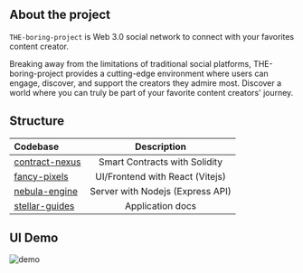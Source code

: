 ## About the project

`THE-boring-project` is Web 3.0 social network to connect with your favorites content creator.

Breaking away from the limitations of traditional social platforms, THE-boring-project provides a cutting-edge environment where users can engage, discover, and support the creators they admire most.
Discover a world where you can truly be part of your favorite content creators' journey.



## Structure

| Codebase                         |           Description            |
| :------------------------------- | :------------------------------: |
| [contract-nexus](contract-nexus) |  Smart Contracts with Solidity   |
| [fancy-pixels](fancy-pixels)     | UI/Frontend with React (Vitejs)  |
| [nebula-engine](nebula-engine)   | Server with Nodejs (Express API) |
| [stellar-guides](stellar-guides) |         Application docs         |




## UI Demo




![demo](https://github.com/mkafonso/THE-boring-project/assets/73212666/a32e86b1-57ad-4489-83b1-f70f3623413c)
